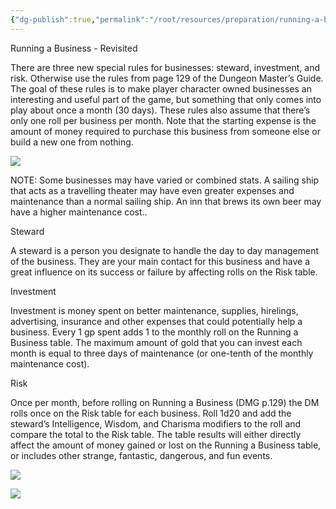 ```yaml
---
{"dg-publish":true,"permalink":"/root/resources/preparation/running-a-business/"}
---
```


Running a Business - Revisited

There are three new special rules for businesses: steward, investment, and risk. Otherwise use the rules from page 129 of the Dungeon Master’s Guide. The goal of these rules is to make player character owned businesses an interesting and useful part of the game, but something that only comes into play about once a month (30 days). These rules also assume that there’s only one roll per business per month. Note that the starting expense is the amount of money required to purchase this business from someone else or build a new one from nothing.

  

![](https://lh7-us.googleusercontent.com/1Hg-nd53I9hRMUzvZVfNhMCdyMspclS1zXX8hK6n07lznha_eNociC4RdoWA2xAM3Yf6szhqRw0jV9Hq7HTHbbFY1OqisLHcBDb8-S_ba5BT1Xpa9zQXfNf96X2wBsuy8G1vZec0ds20CJyEG4gKEw)

NOTE: Some businesses may have varied or combined stats. A sailing ship that acts as a travelling theater may have even greater expenses and maintenance than a normal sailing ship. An inn that brews its own beer may have a higher maintenance cost..

  

Steward

A steward is a person you designate to handle the day to day management of the business. They are your main contact for this business and have a great influence on its success or failure by affecting rolls on the Risk table.

  

Investment

Investment is money spent on better maintenance, supplies, hirelings, advertising, insurance and other expenses that could potentially help a business. Every 1 gp spent adds 1 to the monthly roll on the Running a Business table. The maximum amount of gold that you can invest each month is equal to three days of maintenance (or one-tenth of the monthly maintenance cost).

  
  
  
  
  

Risk

Once per month, before rolling on Running a Business (DMG p.129) the DM rolls once on the Risk table for each business. Roll 1d20 and add the steward’s Intelligence, Wisdom, and Charisma modifiers to the roll and compare the total to the Risk table. The table results will either directly affect the amount of money gained or lost on the Running a Business table, or includes other strange, fantastic, dangerous, and fun events.

![](https://lh7-us.googleusercontent.com/2Bzq5fLS20bkHyuKyIMae7o_HPZdAXDQveeMXEXl6GjMpkU-1xRUZk7SQJb338MhHfZzfR0ngZWhI4ERGG6Kchogz-BK2Wk2gHvKC8q_VS9mEg3bihX14htbIJUiYi_qSEf9RuwjhtYXH4eAqfU92Q)

![](https://lh7-us.googleusercontent.com/5uE_3a5lBQLAPnWp0a4gFB1vAWW8uzqhW-uWmXLdPGwi9uiLuilLDmxxBkdXfubeTABQJ6GMIafLHOe956EbrUpnem_rMTJLTfKJp2G9cRZuxaAolO9KKU7YLGT-0-Eok0ey66Sp5qgkf55-XgrN_g)
